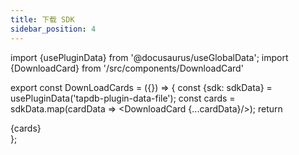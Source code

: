 ```yaml
---
title: 下载 SDK
sidebar_position: 4
---
```


import {usePluginData} from '@docusaurus/useGlobalData';
import {DownloadCard} from '/src/components/DownloadCard'

export const DownLoadCards = ({}) => {
  const {sdk: sdkData} = usePluginData('tapdb-plugin-data-file');
  const cards =  sdkData.map(cardData => <DownloadCard {...cardData}/>);
  return <div>{cards}</div>
};

<DownLoadCards/>

